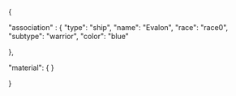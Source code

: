 {

"association" : {
"type": "ship",
"name": "Evalon",
"race": "race0",
"subtype": "warrior",
"color": "blue"

},

"material": {
}
 
}
